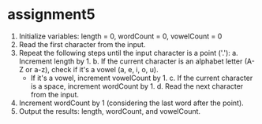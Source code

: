 # assignment5
1. Initialize variables: length = 0, wordCount = 0, vowelCount = 0
2. Read the first character from the input.
3. Repeat the following steps until the input character is a point ('.'):
   a. Increment length by 1.
   b. If the current character is an alphabet letter (A-Z or a-z), check if it's a vowel (a, e, i, o, u).
      - If it's a vowel, increment vowelCount by 1.
   c. If the current character is a space, increment wordCount by 1.
   d. Read the next character from the input.
4. Increment wordCount by 1 (considering the last word after the point).
5. Output the results: length, wordCount, and vowelCount.
